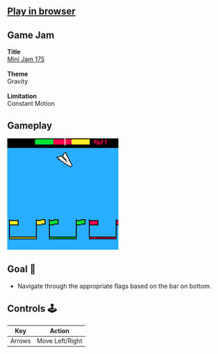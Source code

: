 
## [Play in browser](https://sugarvoid.itch.io/planes-descent)


## Game Jam
**Title**<br>
[Mini Jam 175](https://itch.io/jam/mini-jam-175-gravity)<br><br>
**Theme**<br>
Gravity<br><br>
**Limitation**<br>
Constant Motion<br>


## Gameplay
![gameplay](https://github.com/sugarvoid/mini-jam-175/blob/main/gameplay.gif)
<br>

## Goal :dart:

-   Navigate through the appropriate flags based on the bar on bottom.

## Controls :joystick:

|  Key   |   Action   |
| :----: | :--------: |
| Arrows |    Move Left/Right    |
